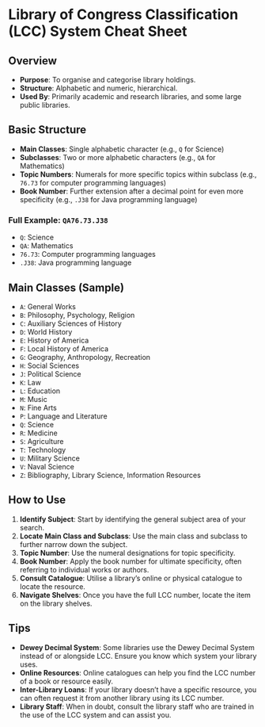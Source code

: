 # Library of Congress Classification (LCC) System Cheat Sheet

## Overview

- **Purpose**: To organise and categorise library holdings.
- **Structure**: Alphabetic and numeric, hierarchical.
- **Used By**: Primarily academic and research libraries, and some large public libraries.

## Basic Structure

- **Main Classes**: Single alphabetic character (e.g., `Q` for Science)
- **Subclasses**: Two or more alphabetic characters (e.g., `QA` for Mathematics)
- **Topic Numbers**: Numerals for more specific topics within subclass (e.g., `76.73` for computer programming languages)
- **Book Number**: Further extension after a decimal point for even more specificity (e.g., `.J38` for Java programming language)

### Full Example: `QA76.73.J38`

- `Q`: Science
- `QA`: Mathematics
- `76.73`: Computer programming languages
- `.J38`: Java programming language

## Main Classes (Sample)

- `A`: General Works
- `B`: Philosophy, Psychology, Religion
- `C`: Auxiliary Sciences of History
- `D`: World History
- `E`: History of America
- `F`: Local History of America
- `G`: Geography, Anthropology, Recreation
- `H`: Social Sciences
- `J`: Political Science
- `K`: Law
- `L`: Education
- `M`: Music
- `N`: Fine Arts
- `P`: Language and Literature
- `Q`: Science
- `R`: Medicine
- `S`: Agriculture
- `T`: Technology
- `U`: Military Science
- `V`: Naval Science
- `Z`: Bibliography, Library Science, Information Resources

## How to Use

1. **Identify Subject**: Start by identifying the general subject area of your search.
2. **Locate Main Class and Subclass**: Use the main class and subclass to further narrow down the subject.
3. **Topic Number**: Use the numeral designations for topic specificity.
4. **Book Number**: Apply the book number for ultimate specificity, often referring to individual works or authors.
5. **Consult Catalogue**: Utilise a library’s online or physical catalogue to locate the resource.
6. **Navigate Shelves**: Once you have the full LCC number, locate the item on the library shelves.

## Tips

- **Dewey Decimal System**: Some libraries use the Dewey Decimal System instead of or alongside LCC. Ensure you know which system your library uses.
- **Online Resources**: Online catalogues can help you find the LCC number of a book or resource easily.
- **Inter-Library Loans**: If your library doesn’t have a specific resource, you can often request it from another library using its LCC number.
- **Library Staff**: When in doubt, consult the library staff who are trained in the use of the LCC system and can assist you.

